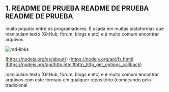 
## 1. README DE PRUEBA README DE PRUEBA README DE PRUEBA

muito popular entre os programadores. É usada em muitas plataformas que
manipulam texto (GitHub, fórum, blogs e etc) e é muito comum encontrar arquivos

![md-links](https://user-images.githubusercontent.com/110297/42118443-b7a5f1f0-7bc8-11e8-96ad-9cc5593715a6.jpg)

(https://nodejs.org/es/about/)
(https://nodejs.org/api/fs.html)
(https://nodejs.org/api/http.html#http_http_get_options_callback)

manipulam texto (GitHub, fórum, blogs e etc) e é muito comum encontrar arquivos
com este formato em qualquer repositório (começando pelo tradicional